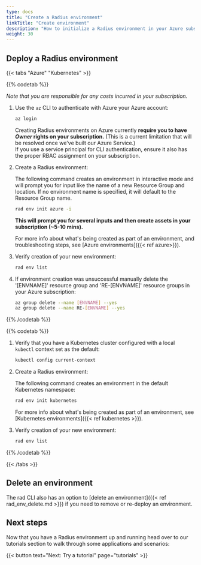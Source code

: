 ```yaml
---
type: docs
title: "Create a Radius environment"
linkTitle: "Create environment"
description: "How to initialize a Radius environment in your Azure subscription or Kubernetes cluster"
weight: 30
---
```


## Deploy a Radius environment

{{< tabs "Azure" "Kubernetes" >}}

{{% codetab %}}

_Note that you are responsible for any costs incurred in your subscription._

1. Use the `az` CLI to authenticate with Azure your Azure account:

   ```sh
   az login
   ```

   Creating Radius environments on Azure currently **require you to have *Owner* rights on your subscription.** (This is a current limitation that will be resolved once we've built our Azure Service.)  
   If you use a service principal for CLI authentication, ensure it also has the proper RBAC assignment on your subscription.

1. Create a Radius environment:

   The following command creates an environment in interactive mode and will prompt you for input like the name of a new Resource Group and location. If no environment name is specified, it will default to the Resource Group name.

   ```sh
   rad env init azure -i
   ```

   **This will prompt you for several inputs and then create assets in your subscription (~5-10 mins).**

   For more info about what's being created as part of an environment, and troubleshooting steps, see [Azure environments]({{< ref azure>}}).

1. Verify creation of your new environment:

   ```sh
   rad env list
   ```

1. If environment creation was unsuccessful manually delete the '[ENVNAME]' resource group and 'RE-[ENVNAME]' resource groups in your Azure subscription:

   ```sh
   az group delete --name [ENVNAME] --yes
   az group delete --name RE-[ENVNAME] --yes
   ```

{{% /codetab %}}

{{% codetab %}}
1. Verify that you have a Kubernetes cluster configured with a local `kubectl` context set as the default:

   ```sh
   kubectl config current-context
   ```

1. Create a Radius environment:

   The following command creates an environment in the default Kubernetes namespace:

   ```sh
   rad env init kubernetes
   ```

   For more info about what's being created as part of an environment, see [Kubernetes environments]({{< ref kubernetes >}}).

1. Verify creation of your new environment:

   ```sh
   rad env list
   ```
{{% /codetab %}}

{{< /tabs >}}

## Delete an environment

The rad CLI also has an option to [delete an environment]({{< ref rad_env_delete.md >}}) if you need to remove or re-deploy an environment.

## Next steps

Now that you have a Radius environment up and running head over to our tutorials section to walk through some applications and scenarios:

{{< button text="Next: Try a tutorial" page="tutorials" >}}
